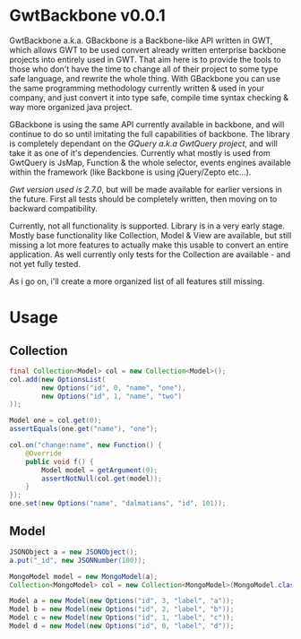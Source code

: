 
GwtBackbone v0.0.1
===========

GwtBackbone a.k.a. GBackbone is a Backbone-like API written in GWT, which allows GWT to be used convert already written enterprise backbone projects into entirely used in GWT.
That aim here is to provide the tools to those who don't have the time to change all of their project to some type safe language, and rewrite the whole thing.
With GBackbone you can use the same programming methodology currently written & used in your company, and just convert it into type safe, compile time syntax checking & way more organized java project.

GBackbone is using the same API currently available in backbone, and will continue to do so until imitating the full capabilities of backbone.
The library is completely dependant on the *GQuery a.k.a GwtQuery project*, and will take it as one of it's dependencies.
Currently what mostly is used from GwtQuery is JsMap, Function & the whole selector, events engines available within the framework (like Backbone is using jQuery/Zepto etc...).

*Gwt version used is 2.7.0*, but will be made available for earlier versions in the future.
First all tests should be completely written, then moving on to backward compatibility.

Currently, not all functionality is supported. Library is in a very early stage.
Mostly base functionality like Collection, Model & View are available, but still missing a lot more features to actually make this usable to convert an entire application.
As well currently only tests for the Collection are available - and not yet fully tested.

As i go on, i'll create a more organized list of all features still missing.


Usage
=======

Collection
------
```java
final Collection<Model> col = new Collection<Model>();
col.add(new OptionsList(
        new Options("id", 0, "name", "one"),
        new Options("id", 1, "name", "two")
));

Model one = col.get(0);
assertEquals(one.get("name"), "one");

col.on("change:name", new Function() {
    @Override
    public void f() {
        Model model = getArgument(0);
        assertNotNull(col.get(model));
    }
});
one.set(new Options("name", "dalmatians", "id", 101));
```

Model
------
```java
JSONObject a = new JSONObject();
a.put("_id", new JSONNumber(100));

MongoModel model = new MongoModel(a);
Collection<MongoModel> col = new Collection<MongoModel>(MongoModel.class, model);

Model a = new Model(new Options("id", 3, "label", "a"));
Model b = new Model(new Options("id", 2, "label", "b"));
Model c = new Model(new Options("id", 1, "label", "c"));
Model d = new Model(new Options("id", 0, "label", "d"));
```
